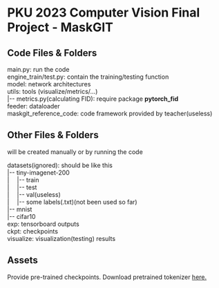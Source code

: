 # PKU 2023 Computer Vision Final Project - MaskGIT

## Code Files & Folders 
main.py: run the code  
engine_train/test.py: contain the training/testing function  
model: network architectures  
utils: tools (visualize/metrics/...)  
|-- metrics.py(calculating FID): require package **pytorch_fid**  
feeder: dataloader  
maskgit_reference_code: code framework provided by teacher(useless)  

## Other Files & Folders
will be created manually or by running the code  

datasets(ignored): should be like this   
|-- tiny-imagenet-200  
|&emsp; |-- train  
|&emsp; |-- test  
|&emsp; |-- val(useless)  
|&emsp; |-- some labels(.txt)(not been used so far)  
|-- mnist  
|-- cifar10  
exp: tensorboard outputs  
ckpt: checkpoints  
visualize: visualization(testing) results  

## Assets
Provide pre-trained checkpoints.
Download pretrained tokenizer [here.](https://drive.google.com/drive/folders/1cKtNKXvXgCjHyubQT3qI35A0ap5gTYi5)
